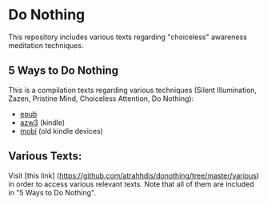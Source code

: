 # Do Nothing

This repository includes various texts regarding "choiceless" awareness meditation techniques.


## 5 Ways to Do Nothing

This is a compilation texts regarding various techniques (Silent Illumination, Zazen, Pristine Mind, Choiceless Attention, Do Nothing):

- [epub](https://github.com/atrahhdis/donothing/blob/master/5%20ways%20to%20do%20nothing/ebooks/5%20ways%20to%20do%20nothing%20-%20Various.epub)
- [azw3](https://github.com/atrahhdis/donothing/blob/master/5%20ways%20to%20do%20nothing/ebooks/5%20ways%20to%20do%20nothing%20-%20Various.azw3) (kindle)
- [mobi](https://github.com/atrahhdis/donothing/blob/master/5%20ways%20to%20do%20nothing/ebooks/5%20ways%20to%20do%20nothing%20-%20Various.mobi) (old kindle devices)


## Various Texts:

Visit [this link] (https://github.com/atrahhdis/donothing/tree/master/various) in order to access various relevant texts. Note that all of them are included in "5 Ways to Do Nothing".